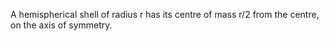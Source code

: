 A hemispherical shell of radius r has its centre of mass r/2 from the
centre, on the axis of symmetry.
